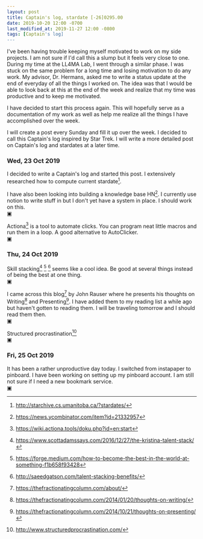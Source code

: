 ```yaml
---
layout: post
title: Captain's log, stardate [-26]0295.00
date: 2019-10-20 12:00 -0700
last_modified_at: 2019-11-27 12:00 -0800
tags: [Captain's log]
---
```


I've been having trouble keeping myself motivated to work on my side
projects. I am not sure if I'd call this a slump but it feels very close
to one. During my time at the LL4MA Lab, I went through a similar phase.
I was stuck on the same problem for a long time and losing motivation to
do any work. My advisor, Dr. Hermans, asked me to write a status update
at the end of everyday of all the things I worked on. The idea was that
I would be able to look back at this at the end of the week and realize
that my time was productive and to keep me motivated.

I have decided to start this process again. This will hopefully serve as
a documentation of my work as well as help me realize all the things I
have accomplished over the week.

I will create a post every Sunday and fill it up over the week. I decided
to call this Captain's log inspired by Star Trek. I will write a more
detailed post on Captain's log and stardates at a later time.  

<!-- more -->

### Wed, 23 Oct 2019

I decided to write a Captain's log and started this post. I extensively
researched how to compute current stardate[^1].

I have also been looking into building a knowledge base HN[^2].
I currently use notion to write stuff in but I don't yet have a system
in place. I should work on this.  
▣

Actiona[^3] is a tool to automate clicks. You can program neat
little macros and run them in a loop. A good alternative to AutoClicker.  
▣

### Thu, 24 Oct 2019

Skill stacking[^4] [^5] [^6] seems like a cool idea. Be good at
several things instead of being the best at one thing.  
▣

I came across this blog[^7] by John Rauser where he presents
his thoughts on Writing[^8] and Presenting[^9].
I have added them to my reading list a while ago but haven't gotten to
reading them. I will be traveling tomorrow and I should read them then.  
▣

Structured procrastination[^10]  
▣

### Fri, 25 Oct 2019

It has been a rather unproductive day today. I switched from instapaper to
pinboard. I have been working on setting up my pinboard account. I am still
not sure if I need a new bookmark service.  
▣

[^1]: <http://starchive.cs.umanitoba.ca/?stardates/>
[^2]: <https://news.ycombinator.com/item?id=21332957>
[^3]: <https://wiki.actiona.tools/doku.php?id=en:start>
[^4]: <https://www.scottadamssays.com/2016/12/27/the-kristina-talent-stack/>
[^5]: <https://forge.medium.com/how-to-become-the-best-in-the-world-at-something-f1b658f93428>
[^6]: <http://saeedgatson.com/talent-stacking-benefits/>
[^7]: <https://thefractionatingcolumn.com/about/>
[^8]: <https://thefractionatingcolumn.com/2014/01/20/thoughts-on-writing/>
[^9]: <https://thefractionatingcolumn.com/2014/10/21/thoughts-on-presenting/>
[^10]: <http://www.structuredprocrastination.com/>
